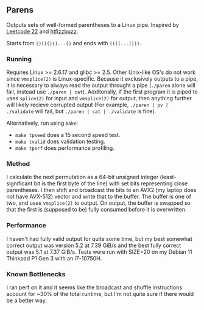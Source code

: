 ## Parens

Outputs sets of well-formed parentheses to a Linux pipe. Inspired by [Leetcode
22](https://leetcode.com/problems/generate-parentheses/) and
[htfizzbuzz](https://github.com/orent/htfizzbuzz).

Starts from `()()()()...()` and ends with `((((...))))`.

### Running
Requires Linux >= 2.6.17 and glibc >= 2.5. Other Unix-like OS's do not work
since `vmsplice(2)` is Linux-specific. Because it exclusively outputs to a pipe,
it is necessary to always read the output throught a pipe (`./paren` alone will
fail, instead use `./paren | cat`). Additonally, if the first program it is
piped to uses `splice(2)` for input and `vmsplice(2)` for output, then anything
further will likely recieve corrupted output (For example, `./paren | pv |
./validate` will fail, but `./paren | cat | ./validate` is fine).

Alternatively, run using `make`:
- `make tpseed` does a 15 second speed test.
- `make tvalid` does validation testing.
- `make tperf` does performance profiling.

### Method
I calculate the next permutation as a 64-bit unsigned integer (least-significant
bit is the first byte of the line) with set bits representing close parentheses.
I then shift and broadcast the bits to an AVX2 (my laptop does not have AVX-512)
vector and write that to the buffer. The buffer is one of two, and uses
`vmsplice(2)` to output. On output, the buffer is swapped so that the first is
(supposed to be) fully consumed before it is overwritten.

### Performance
I haven't had fully valid output for quite some time, but my best somewhat
correct output was version 5.2 at 7.39 GiB/s and the best fully correct output
was 5.1 at 7.37 GiB/s. Tests were run with SIZE=20 on my Debian 11 Thinkpad P1
Gen 3 with an i7-10750H.

### Known Bottlenecks
I ran perf on it and it seems like the broadcast and shuffle instructions
account for ~30% of the total runtime, but I'm not quite sure if there would be
a better way.
